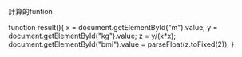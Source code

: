 計算的funtion

function result(){
x = document.getElementById("m").value;
y = document.getElementById("kg").value;
z = y/(x*x);
document.getElementById("bmi").value = parseFloat(z.toFixed(2));
}
